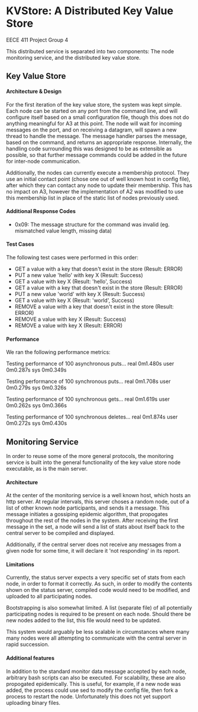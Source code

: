 # KVStore: A Distributed Key Value Store
EECE 411 Project Group 4

This distributed service is separated into two components: The node monitoring service, and the distributed key value store.

## Key Value Store

#### Architecture & Design
For the first iteration of the key value store, the system was kept simple. Each node can be started on any port from the command line, and will configure itself based on a small configuration file, though this does not do anything meaningful for A3 at this point. The node will wait for incoming messages on the port, and on receiving a datagram, will spawn a new thread to handle the message. The message handler parses the message, based on the command, and returns an appropriate response. Internally, the handling code surrounding this was designed to be as extensible as possible, so that further message commands could be added in the future for inter-node communication.

Additionally, the nodes can currently execute a membership protocol. They use an initial contact point (chose one out of well known host in config file), after which they can contact any node to update their membership. This has no impact on A3, however the implementation of A2 was modified to use this membership list in place of the static list of nodes previously used.

#### Additional Response Codes
* 0x09: The message structure for the command was invalid (eg. mismatched value length, missing data)

#### Test Cases
The following test cases were performed in this order:
* GET a value with a key that doesn't exist in the store (Result: ERROR)
* PUT a new value 'hello' with key X (Result: Success)
* GET a value with key X (Result: 'hello', Success)
* GET a value with a key that doesn't exist in the store (Result: ERROR)
* PUT a new value 'world' with key X (Result: Success)
* GET a value with key X (Result: 'world', Success)
* REMOVE a value with a key that doesn't exist in the store (Result: ERROR)
* REMOVE a value with key X (Result: Success)
* REMOVE a value with key X (Result: ERROR)

#### Performance
We ran the following performance metrics:

Testing performance of 100 asynchronous puts...
real	0m1.480s
user	0m0.287s
sys	0m0.349s

Testing performance of 100 synchronous puts...
real	0m1.708s
user	0m0.279s
sys	0m0.326s

Testing performance of 100 synchronous gets...
real	0m1.619s
user	0m0.262s
sys	0m0.366s

Testing performance of 100 synchronous deletes...
real	0m1.874s
user	0m0.272s
sys	0m0.430s


## Monitoring Service
In order to reuse some of the more general protocols, the monitoring service is built into the general functionality of the key value store node executable, as is the main server.

#### Architecture
At the center of the monitoring service is a well known host, which hosts an http server. At regular intervals, this server choses a random node, out of a list of other known node participants, and sends it a message. This message initiates a gossiping epidemic algorithm, that propogates throughout the rest of the nodes in the system. After receiving the first message in the set, a node will send a list of stats about itself back to the central server to be compiled and displayed.

Additionally, if the central server does not receive any messages from a given node for some time, it will declare it 'not responding' in its report.

#### Limitations
Currently, the status server expects a very specific set of stats from each node, in order to format it correctly. As such, in order to modify the contents shown on the status server, compiled code would need to be modified, and uploaded to all participating nodes.

Bootstrapping is also somewhat limited. A list (separate file) of all potentially participating nodes is required to be present on each node. Should there be new nodes added to the list, this file would need to be updated.

This system would arguably be less scalable in circumstances where many many nodes were all attempting to communicate with the central server in rapid succession.

#### Additional features
In addition to the standard monitor data message accepted by each node, arbitrary bash scripts can also be executed. For scalability, these are also propogated epidemically. This is useful, for example, if a new node was added, the process could use sed to modify the config file, then fork a process to restart the node. Unfortunately this does not yet support uploading binary files.
